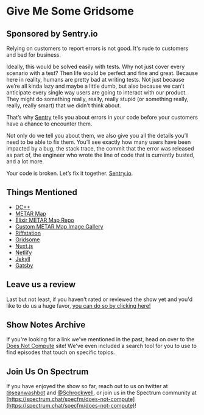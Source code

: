 # Give Me Some Gridsome

## Sponsored by Sentry.io

Relying on customers to report errors is not good. It's rude to customers and bad for business.

Ideally, this would be solved easily with tests. Why not just cover every scenario with a test? Then life would be perfect and fine and great. Because here in reality, humans are pretty bad at writing tests. Not just because we’re all kinda lazy and maybe a little dumb, but also because we can’t anticipate every single way users are going to interact with our product. They might do something really, really, really stupid (or something really, really, really smart) that we didn’t think about.

That’s why [Sentry](https://www.sentry.io) tells you about errors in your code before your customers have a chance to encounter them.

Not only do we tell you about them, we also give you all the details you’ll need to be able to fix them. You’ll see exactly how many users have been impacted by a bug, the stack trace, the commit that the error was released as part of, the engineer who wrote the line of code that is currently busted, and a lot more.

Your code is broken. Let’s fix it together. [Sentry.io](https://www.sentry.io).

## Things Mentioned

- [DC++](http://dcplusplus.sourceforge.net/)
- [METAR Map](https://www.aviationweather.gov/metar)
- [Elixir METAR Map Repo](https://github.com/schrockwell/metar_map/)
- [Custom METAR Map Image Gallery](http://imgur.com/a/z6Rmb7u)
- [Riffstation](https://www.riffstation.com/)
- [Gridsome](https://gridsome.org/)
- [Nuxt.js](https://nuxtjs.org/)
- [Netlify](https://www.netlify.com/)
- [Jekyll](https://jekyllrb.com/)
- [Gatsby](https://www.gatsbyjs.org/)

## Leave us a review

Last but not least, if you haven't rated or reviewed the show yet and you'd like to do us a huge favor, [you can do so by clicking here!](https://itunes.apple.com/us/podcast/does-not-compute/id1048731980?mt=2)

## Show Notes Archive

If you're looking for a link we've mentioned in the past, head on over to the [Does Not Compute](https://dnc.show) site! We've even included a search tool for you to use to find episodes that touch on specific topics.

## Join Us On Spectrum

If you have enjoyed the show so far, reach out to us on twitter at [@seanwashbot](https://twitter.com/seanwashbot) and [@Schrockwell](https://twitter.com/schrockwell), or join us in the Spectrum community at [https://spectrum.chat/specfm/does-not-compute](https://spectrum.chat/specfm/does-not-compute)!
